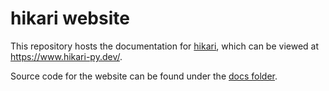 # hikari website

This repository hosts the documentation for [hikari](https://github.com/hikari-py/hikari), which can be viewed at
https://www.hikari-py.dev/.

Source code for the website can be found under the
[docs folder](https://github.com/hikari-py/hikari-docs/tree/master/docs).
